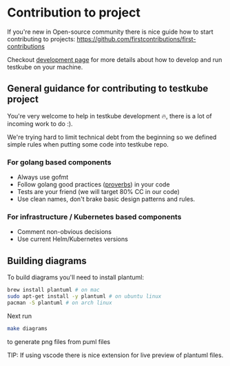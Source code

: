 # Contribution to project 

If you're new in Open-source community there is nice guide how to start contributing to projects: 
https://github.com/firstcontributions/first-contributions

Checkout [development page](/testkube/development) for more details about how to develop and run testkube on your machine.

## General guidance for contributing to testkube project

You're very welcome to help in testkube development 🔥, there is a lot of incoming work to do :). 

We're trying hard to limit technical debt from the beginning so we defined simple rules when putting some code into testkube repo.

### For golang based components

- Always use gofmt
- Follow golang good practices ([proverbs](https://go-proverbs.github.io/)) in your code
- Tests are your friend (we will target 80% CC in our code)
- Use clean names, don't brake basic design patterns and rules.

### For infrastructure / Kubernetes based components

- Comment non-obvious decisions
- Use current Helm/Kubernetes versions



## Building diagrams

To build diagrams you'll need to install plantuml:

```sh
brew install plantuml # on mac
sudo apt-get install -y plantuml # on ubuntu linux 
pacman -S plantuml # on arch linux
```
Next run 
```sh 
make diagrams
```
to generate png files from puml files

TIP: If using vscode there is nice extension for live preview of plantuml files.  
